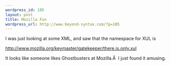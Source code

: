 ```yaml
--- 
wordpress_id: 105
layout: post
title: Mozilla Fun
wordpress_url: http://www.beyond-syntax.com/?p=105
---
```

I was just looking at some XML, and saw that the namespace for XUL is

<a href="http://www.mozilla .org/keymaster/gatekeeper/there.is.only.xul">http://www.mozilla.org/keymaster/gatekeeper/there.is.only.xul</a>

It looks like someone likes Ghostbusters at Mozilla.Â  I just found it amusing.
